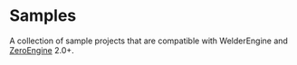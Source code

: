# Samples

A collection of sample projects that are compatible with WelderEngine and [ZeroEngine](https://github.com/zeroengineteam/ZeroCore/tree/major/x64-fixes) 2.0+.
